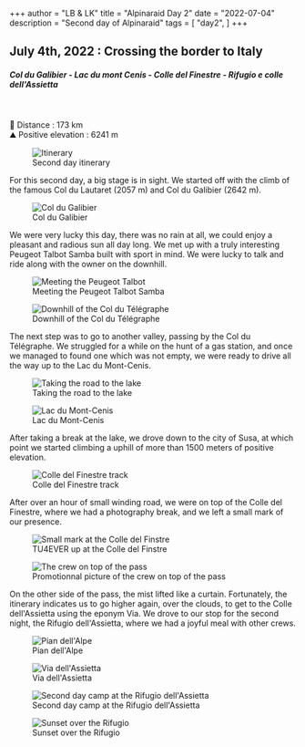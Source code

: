 +++
author = "LB & LK"
title = "Alpinaraid Day 2"
date = "2022-07-04"
description = "Second day of Alpinaraid"
tags = [
    "day2",
]
+++

## July 4th, 2022 : Crossing the border to Italy
##### Col du Galibier - Lac du mont Cenis - Colle del Finestre - Rifugio e colle dell'Assietta
<br />

📏 Distance : 173 km<br />
⛰️ Positive elevation : 6241 m

<figure>
    <img loading="lazy" class="image-article" src="/images/day2/map2.jpg" alt="Itinerary">
    <figcaption class="figure-caption">Second day itinerary</figcaption>
</figure>

For this second day, a big stage is in sight. We started off with the climb of the famous Col du Lautaret (2057 m) and Col du Galibier (2642 m).

<figure>
    <img loading="lazy" class="image-article" src="/images/day2/IMG_0127.jpg" alt="Col du Galibier">
    <figcaption class="figure-caption">Col du Galibier</figcaption>
</figure>

We were very lucky this day, there was no rain at all, we could enjoy a pleasant and radious sun all day long. We met up with a truly interesting Peugeot Talbot Samba built with sport in mind. We were lucky to talk and ride along with the owner on the downhill.

<figure>
    <img loading="lazy" class="image-article" src="/images/day2/IMG_0130.jpg" alt="Meeting the Peugeot Talbot">
    <figcaption class="figure-caption">Meeting the Peugeot Talbot Samba</figcaption>
</figure>
<figure>
    <img loading="lazy" class="image-article" src="/images/day2/IMG_0157.jpg" alt="Downhill of the Col du Télégraphe">
    <figcaption class="figure-caption">Downhill of the Col du Télégraphe</figcaption>
</figure>

The next step was to go to another valley, passing by the Col du Télégraphe. We struggled for a while on the hunt of a gas station, and once we managed to found one which was not empty, we were ready to drive all the way up to the Lac du Mont-Cenis.

<figure>
    <img loading="lazy" class="image-article" src="/images/day2/J2_(2).jpg" alt="Taking the road to the lake">
    <figcaption class="figure-caption">Taking the road to the lake</figcaption>
</figure>
<figure>
    <img loading="lazy" class="image-article" src="/images/day2/J2_(6).jpg" alt="Lac du Mont-Cenis">
    <figcaption class="figure-caption">Lac du Mont-Cenis</figcaption>
</figure>

After taking a break at the lake, we drove down to the city of Susa, at which point we started climbing a uphill of more than 1500 meters of positive elevation. 

<figure>
    <img loading="lazy" class="image-article" src="/images/day2/j2_assiette.png" alt="Colle del Finestre track">
    <figcaption class="figure-caption">Colle del Finestre track</figcaption>
</figure>

After over an hour of small winding road, we were on top of the Colle del Finestre, where we had a photography break, and we left a small mark of our presence.

<figure>
    <img loading="lazy" class="image-article" src="/images/day2/IMG_0183.jpg" alt="Small mark at the Colle del Finstre">
    <figcaption class="figure-caption">TU4EVER up at the Colle del Finstre</figcaption>
</figure>
<figure>
    <img loading="lazy" class="image-article" src="/images/day2/J2_(1).jpg" alt="The crew on top of the pass">
    <figcaption class="figure-caption">Promotionnal picture of the crew on top of the pass</figcaption>
</figure>

On the other side of the pass, the mist lifted like a curtain. Fortunately, the itinerary indicates us to go higher again, over the clouds, to get to the Colle dell'Assietta using the eponym Via. We drove to our stop for the second night, the Rifugio dell'Assietta, where we had a joyful meal with other crews.

<figure>
    <img loading="lazy" class="image-article" src="/images/day2/IMG_0188.jpg" alt="Pian dell'Alpe">
    <figcaption class="figure-caption">Pian dell'Alpe</figcaption>
</figure>
<figure>
    <img loading="lazy" class="image-article" src="/images/day2/IMG_0212.jpg" alt="Via dell'Assietta">
    <figcaption class="figure-caption">Via dell'Assietta</figcaption>
</figure>
<figure>
    <img loading="lazy" class="image-article" src="/images/day2/IMG_0221.jpg" alt="Second day camp at the Rifugio dell'Assietta">
    <figcaption class="figure-caption">Second day camp at the Rifugio dell'Assietta</figcaption>
</figure>
<figure>
    <img loading="lazy" class="image-article" src="/images/day2/IMG_0225.jpg" alt="Sunset over the Rifugio">
    <figcaption class="figure-caption">Sunset over the Rifugio</figcaption>
</figure>